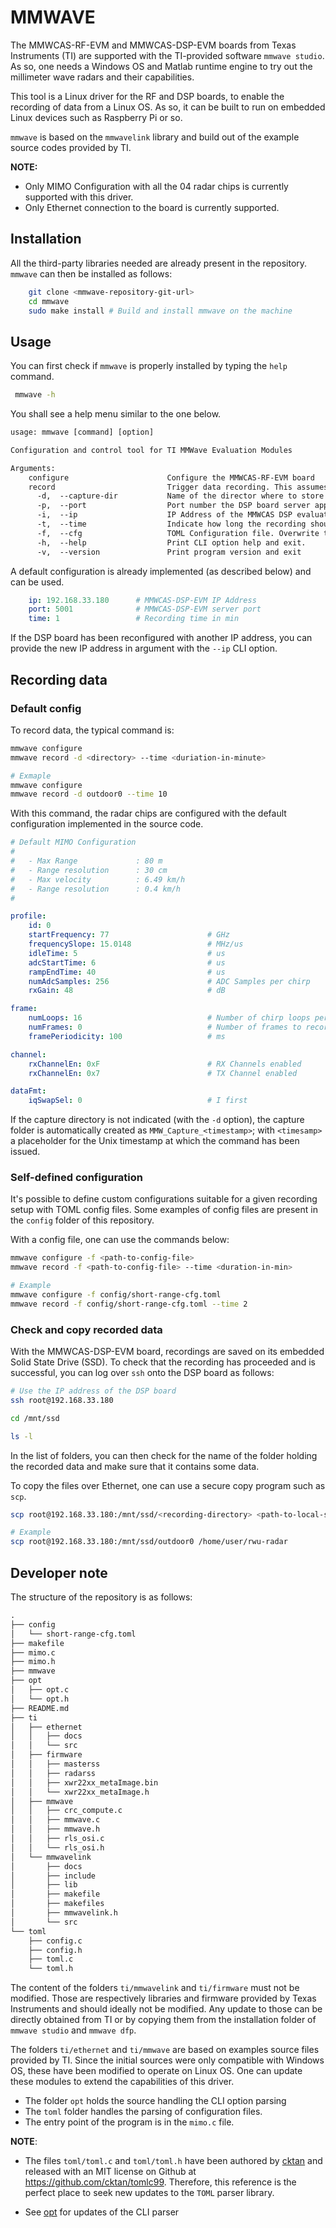 # MMWAVE

The MMWCAS-RF-EVM and MMWCAS-DSP-EVM boards from Texas Instruments (TI) are supported
with the TI-provided software `mmwave studio`. As so, one needs a Windows OS and Matlab
runtime engine to try out the millimeter wave radars and their capabilities.

This tool is a Linux driver for the RF and DSP boards, to enable the recording of data
from a Linux OS. As so, it can be built to run on embedded Linux devices such as
Raspberry Pi or so.

`mmwave` is based on the `mmwavelink` library and build out of the example source
codes provided by TI.

**NOTE:**
- Only MIMO Configuration with all the 04 radar chips is currently supported with this driver.
- Only Ethernet connection to the board is currently supported.


## Installation

All the third-party libraries needed are already present in the repository.
`mmwave` can then be installed as follows:

```bash
    git clone <mmwave-repository-git-url>
    cd mmwave
    sudo make install # Build and install mmwave on the machine
```

## Usage

You can first check if `mmwave` is properly installed by typing the `help` command.

```bash
 mmwave -h
```

You shall see a help menu similar to the one below.

```txt
usage: mmwave [command] [option]

Configuration and control tool for TI MMWave Evaluation Modules

Arguments:
    configure                      Configure the MMWCAS-RF-EVM board
    record                         Trigger data recording. This assumes that configuration is completed.
      -d,  --capture-dir           Name of the director where to store recordings on the DSP board
      -p,  --port                  Port number the DSP board server app is listening on
      -i,  --ip                    IP Address of the MMWCAS DSP evaluation module
      -t,  --time                  Indicate how long the recording should last in minutes. Default: 1 min
      -f,  --cfg                   TOML Configuration file. Overwrite the default config when provided
      -h,  --help                  Print CLI option help and exit.
      -v,  --version               Print program version and exit
```

A default configuration is already implemented (as described below) and can be used.

```yaml
    ip: 192.168.33.180      # MMWCAS-DSP-EVM IP Address
    port: 5001              # MMWCAS-DSP-EVM server port
    time: 1                 # Recording time in min
```

If the DSP board has been reconfigured with another IP address, you can provide the new
IP address in argument with the `--ip` CLI option.

## Recording data

### Default config

To record data, the typical command is:

```bash
mmwave configure
mmwave record -d <directory> --time <duriation-in-minute>

# Exmaple
mmwave configure
mmwave record -d outdoor0 --time 10
```

With this command, the radar chips are configured with the default configuration
implemented in the source code.

```yaml
# Default MIMO Configuration
#
#   - Max Range             : 80 m
#   - Range resolution      : 30 cm
#   - Max velocity          : 6.49 km/h
#   - Range resolution      : 0.4 km/h
#

profile:
    id: 0
    startFrequency: 77                      # GHz
    frequencySlope: 15.0148                 # MHz/us
    idleTime: 5                             # us
    adcStartTime: 6                         # us
    rampEndTime: 40                         # us
    numAdcSamples: 256                      # ADC Samples per chirp
    rxGain: 48                              # dB

frame:
    numLoops: 16                            # Number of chirp loops per frame
    numFrames: 0                            # Number of frames to record. 0: Infinte framing
    framePeriodicity: 100                   # ms

channel:
    rxChannelEn: 0xF                        # RX Channels enabled
    rxChannelEn: 0x7                        # TX Channel enabled

dataFmt:
    iqSwapSel: 0                            # I first
```

If the capture directory is not indicated (with the `-d` option), the capture folder is
automatically created as `MMW_Capture_<timestamp>`; with `<timesamp>` a placeholder for
the Unix timestamp at which the command has been issued.

### Self-defined configuration

It's possible to define custom configurations suitable for a given recording setup
with TOML config files. Some examples of config files are present in the `config`
folder of this repository.

With a config file, one can use the commands below:

```bash
mmwave configure -f <path-to-config-file>
mmwave record -f <path-to-config-file> --time <duration-in-min>

# Example
mmwave configure -f config/short-range-cfg.toml
mmwave record -f config/short-range-cfg.toml --time 2
```

### Check and copy recorded data

With the MMWCAS-DSP-EVM board, recordings are saved on its embedded Solid State
Drive (SSD). To check that the recording has proceeded and is successful, you can
log over `ssh` onto the DSP board as follows:

```bash
# Use the IP address of the DSP board
ssh root@192.168.33.180

cd /mnt/ssd

ls -l
```

In the list of folders, you can then check for the name of the folder holding the
recorded data and make sure that it contains some data.

To copy the files over Ethernet, one can use a secure copy program such as `scp`.

```bash
scp root@192.168.33.180:/mnt/ssd/<recording-directory> <path-to-local-storage>

# Example
scp root@192.168.33.180:/mnt/ssd/outdoor0 /home/user/rwu-radar
```

## Developer note

The structure of the repository is as follows:

```txt
.
├── config
│   └── short-range-cfg.toml
├── makefile
├── mimo.c
├── mimo.h
├── mmwave
├── opt
│   ├── opt.c
│   └── opt.h
├── README.md
├── ti
│   ├── ethernet
│   │   ├── docs
│   │   └── src
│   ├── firmware
│   │   ├── masterss
│   │   ├── radarss
│   │   ├── xwr22xx_metaImage.bin
│   │   └── xwr22xx_metaImage.h
│   ├── mmwave
│   │   ├── crc_compute.c
│   │   ├── mmwave.c
│   │   ├── mmwave.h
│   │   ├── rls_osi.c
│   │   └── rls_osi.h
│   └── mmwavelink
│       ├── docs
│       ├── include
│       ├── lib
│       ├── makefile
│       ├── makefiles
│       ├── mmwavelink.h
│       └── src
└── toml
    ├── config.c
    ├── config.h
    ├── toml.c
    └── toml.h
```

The content of the folders `ti/mmwavelink` and `ti/firmware` must not be modified. Those
are respectively libraries and firmware provided by Texas Instruments and should ideally not be
modified. Any update to those can be directly obtained from TI or by copying them from the installation
folder of `mmwave studio` and `mmwave dfp`.

The folders `ti/ethernet` and `ti/mmwave` are based on examples source files provided by
TI. Since the initial sources were only compatible with Windows OS, these have been modified
to operate on Linux OS. One can update these modules to extend the capabilities of this driver.

- The folder `opt` holds the source handling the CLI option parsing
- The `toml` folder handles the parsing of configuration files.
- The entry point of the program is in the `mimo.c` file.

**NOTE**:

* The files `toml/toml.c` and `toml/toml.h` have been authored by
[cktan](https://github.com/cktan) and released with an MIT license on Github at
https://github.com/cktan/tomlc99. Therefore, this reference is the perfect place to
seek new updates to the `TOML` parser library.

* See [opt](https://github.com/azinke/opt) for updates of the CLI parser
